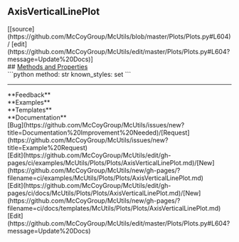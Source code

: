 ## <a id="McUtils.Plots.Plots.AxisVerticalLinePlot">AxisVerticalLinePlot</a> 

<div class="docs-source-link" markdown="1">
[[source](https://github.com/McCoyGroup/McUtils/blob/master/Plots/Plots.py#L604)/
[edit](https://github.com/McCoyGroup/McUtils/edit/master/Plots/Plots.py#L604?message=Update%20Docs)]
</div>









<div class="collapsible-section">
 <div class="collapsible-section collapsible-section-header" markdown="1">
## <a class="collapse-link" data-toggle="collapse" href="#methods" markdown="1"> Methods and Properties</a> <a class="float-right" data-toggle="collapse" href="#methods"><i class="fa fa-chevron-down"></i></a>
 </div>
 <div class="collapsible-section collapsible-section-body collapse show" id="methods" markdown="1">
 ```python
method: str
known_styles: set
```

 </div>
</div>












---


<div markdown="1" class="text-secondary">
<div class="container">
  <div class="row">
   <div class="col" markdown="1">
**Feedback**   
</div>
   <div class="col" markdown="1">
**Examples**   
</div>
   <div class="col" markdown="1">
**Templates**   
</div>
   <div class="col" markdown="1">
**Documentation**   
</div>
   <div class="col" markdown="1">
   
</div>
   <div class="col" markdown="1">
   
</div>
   <div class="col" markdown="1">
   
</div>
</div>
  <div class="row">
   <div class="col" markdown="1">
[Bug](https://github.com/McCoyGroup/McUtils/issues/new?title=Documentation%20Improvement%20Needed)/[Request](https://github.com/McCoyGroup/McUtils/issues/new?title=Example%20Request)   
</div>
   <div class="col" markdown="1">
[Edit](https://github.com/McCoyGroup/McUtils/edit/gh-pages/ci/examples/McUtils/Plots/Plots/AxisVerticalLinePlot.md)/[New](https://github.com/McCoyGroup/McUtils/new/gh-pages/?filename=ci/examples/McUtils/Plots/Plots/AxisVerticalLinePlot.md)   
</div>
   <div class="col" markdown="1">
[Edit](https://github.com/McCoyGroup/McUtils/edit/gh-pages/ci/docs/McUtils/Plots/Plots/AxisVerticalLinePlot.md)/[New](https://github.com/McCoyGroup/McUtils/new/gh-pages/?filename=ci/docs/templates/McUtils/Plots/Plots/AxisVerticalLinePlot.md)   
</div>
   <div class="col" markdown="1">
[Edit](https://github.com/McCoyGroup/McUtils/edit/master/Plots/Plots.py#L604?message=Update%20Docs)   
</div>
   <div class="col" markdown="1">
   
</div>
   <div class="col" markdown="1">
   
</div>
   <div class="col" markdown="1">
   
</div>
</div>
</div>
</div>